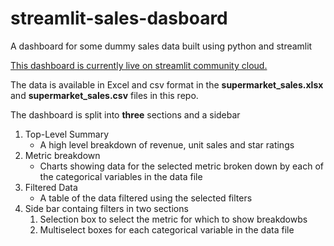 # streamlit-sales-dasboard
A dashboard for some dummy sales data built using python and streamlit

[This dashboard is currently live on streamlit community cloud.](https://mauricebrown-streamlit-sales-dashboard-app-2h1wtf.streamlit.app)

The data is available in Excel and csv format in the **supermarket_sales.xlsx** and **supermarket_sales.csv** files in this repo.

The dashboard is split into **three** sections and a sidebar

1. Top-Level Summary
    * A high level breakdown of revenue, unit sales and star ratings
2. Metric breakdown
    * Charts showing data for the selected metric broken down by each of the categorical variables in the data file
3. Filtered Data
    * A table of the data filtered using the selected filters
4. Side bar containg filters in two sections
    1. Selection box to select the metric for which to show breakdowbs
    2. Multiselect boxes for each categorical variable in the data file